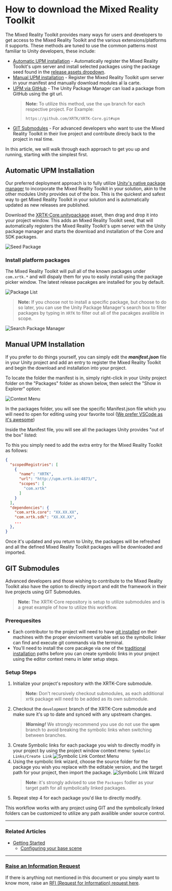 # How to download the Mixed Reality Toolkit

The Mixed Reality Toolkit provides many ways for users and developers to get access to the Mixed Reality Toolkit and the various extensions/platforms it supports.  These methods are tuned to use the common patterns most familiar to Unity developers, these include:

* [Automatic UPM installation](#automatic-upm-installation) - Automatically register the Mixed Reality Toolkit's upm server and install selected packages using the package seed found in the [release assets dropdown](https://github.com/XRTK/XRTK-Core/releases).
* [Manual UPM installation](#manual-upm-installation) - Register the Mixed Reality Toolkit upm server in your manifest and manually download modules al la carte.
* [UPM via GitHub](https://docs.unity3d.com/Manual/upm-ui-giturl.html) - The Unity Package Manager can load a package from GitHub using the git url.
  > **Note:** To utilize this method, use the `upm` branch for each respective project. For Example:
  >
  > `https://github.com/XRTK/XRTK-Core.git#upm`
* [GIT Submodules](#git-submodules) - For advanced developers who want to use the Mixed Reality Toolkit in their live project and contribute direcly back to the project in real time.

In this article, we will walk through each approach to get you up and running, starting with the simplest first.

## Automatic UPM Installation

Our preferred deployment approach is to fully utilize [Unity's native package manager](https://docs.unity3d.com/Manual/upm-ui.html) to incorporate the Mixed Reality Toolkit in your solution, akin to the other modules Unity provides out of the box.  This is the quickest and safest way to get Mixed Reality Toolkit in your solution and is automatically updated as new releases are published.

Download the [XRTK-Core.unitypackage](https://github.com/XRTK/XRTK-Core/releases) asset, then drag and drop it into your project window.  This adds an Mixed Reality Toolkit seed, that will automatically registers the Mixed Reality Toolkit's upm server with the Unity package manager and starts the download and installation of the Core and SDK packages.

![Seed Package](../images/DownloadingTheXRTK/XRTKAutoInstallAsset.png)

### Install platform packages

The Mixed Reality Toolkit will pull all of the known packages under `com.xrtk.*` and will dispaly them for you to easily install using the package picker window. The latest release pacakges are installed for you by default.

![Package List](../images/DownloadingTheXRTK/XRTKPackageList.png)

> **Note:** If you choose not to install a specific package, but choose to do so later, you can use the Unity Package Manager's search box to filter packages by typing in `XRTK` to filter out all of the pacakges availible in scope.

![Search Package Manager](../images/DownloadingTheXRTK/PackageManager.png)

## Manual UPM Installation

If you prefer to do things yourself, you can simply edit the ***manifest.json*** file in your Unity project and add an entry to register the Mixed Reality Toolkit and begin the download and installation into your project.

To locate the folder the manifest is in, simply right-click in your Unity project folder on the "Packages" folder as shown below, then select the "Show in Explorer" option:

![Context Menu](../images/DownloadingTheXRTK/LocatePackagesFolder.png)

In the packages folder, you will see the specific Manifest.json file which you will need to open for editing using your favorite tool ([We prefer VSCode as it's awesome](https://code.visualstudio.com/))

Inside the Manifest file, you will see all the packages Unity provides "out of the box" listed:

To this you simply need to add the extra entry for the Mixed Reality Toolkit as follows:

```json
{
  "scopedRegistries": [
    {
      "name": "XRTK",
      "url": "http://upm.xrtk.io:4873/",
      "scopes": [
        "com.xrtk"
      ]
    }
  ],
  "dependencies": {
    "com.xrtk.core": "XX.XX.XX",
    "com.xrtk.sdk": "XX.XX.XX",
    ...
  },
}
```

Once it's updated and you return to Unity, the packages will be refreshed and all the defined Mixed Reality Toolkit packages will be downloaded and imported.

## GIT Submodules

Advanced developers and those wishing to contribute to the Mixed Reality Toolkit also have the option to directly import and edit the framework in their live projects using GIT Submodules.

> **Note:** The XRTK-Core repository is setup to utilize submodules and is a great example of how to utilize this workflow.

### Prerequesites

* Each contributor to the project will need to have [git installed](https://git-scm.com/) on their machines with the proper envionment variable set so the symbolic linker can find and execute git commands via the terminal.
* You'll need to install the core pacakge via one of the [traditional installation](#automatic-upm-installation) paths before you can create symbolic links in your project using the editor context menu in later setup steps.

### Setup Steps

1. Initialize your project's repository with the XRTK-Core submodule.
    > **Note:** Don't recursively checkout submodules, as each additional xrtk package will need to be added as its own submodule.
2. Checkout the `development` branch of the XRTK-Core submodule and make sure it's up to date and synced with any upstream changes.
    > ***Warning!*** We strongly recommend you use do not use the **upm** branch to avoid breaking the symbolic links when switching between branches.
3. Create Symbolic links for each package you wish to directly modify in your project by using the project window context menu: `Symbolic Links/Create Link`
  ![Symbolic Link Context Menu](../images/DownloadingTheXRTK/SymbolicLinks.png)
4. Using the symbolic link wizard, choose the source folder for the package you wish you replace with the editable version, and the target path for your project, then import the package.
  ![Symbolic Link Wizard](../images/DownloadingTheXRTK/SymbolicLinkWizard.png)
    > **Note:** it's strongly advised to use the `Packages` fodler as your target path for all symbolically linked packages.
5. Repeat step 4 for each package you'd like to directly modify.

This workflow works with any project using GIT and the symbolically linked folders can be customized to utilize any path availible under source control.

---

### Related Articles

* [Getting Started](00-GettingStarted.md#getting-started-with-the-mixed-reality-toolkit)
  * [Configuring your base scene](00-GettingStarted.md#configure-your-base-scene)

---

### [**Raise an Information Request**](https://github.com/XRTK/XRTK-Core/issues/new?assignees=&labels=question&template=request_for_information.md&title=)

If there is anything not mentioned in this document or you simply want to know more, raise an [RFI (Request for Information) request here](https://github.com/XRTK/XRTK-Core/issues/new?assignees=&labels=question&template=request_for_information.md&title=).
